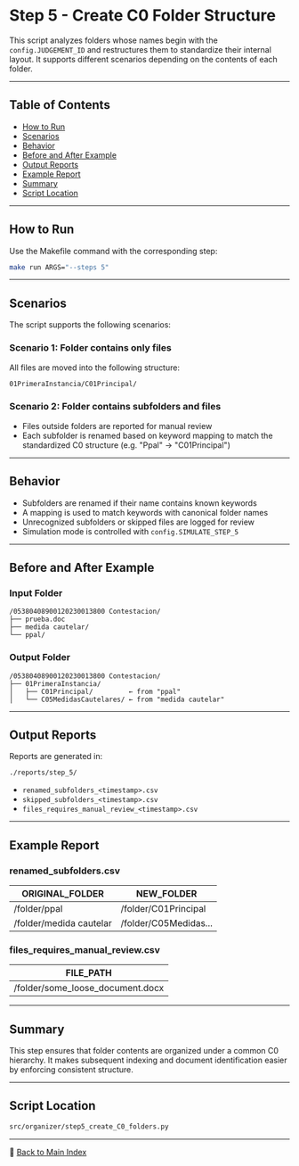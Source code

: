 # Step 5 - Create C0 Folder Structure

This script analyzes folders whose names begin with the
`config.JUDGEMENT_ID` and restructures them to standardize their
internal layout. It supports different scenarios depending on the
contents of each folder.

---

## Table of Contents

- [How to Run](#how-to-run)
- [Scenarios](#scenarios)
- [Behavior](#behavior)
- [Before and After Example](#before-and-after-example)
- [Output Reports](#output-reports)
- [Example Report](#example-report)
- [Summary](#summary)
- [Script Location](#script-location)

---

## How to Run

Use the Makefile command with the corresponding step:

```bash
make run ARGS="--steps 5"
```

---

## Scenarios

The script supports the following scenarios:

### Scenario 1: Folder contains only files

All files are moved into the following structure:

```bash
01PrimeraInstancia/C01Principal/
```

### Scenario 2: Folder contains subfolders and files

- Files outside folders are reported for manual review
- Each subfolder is renamed based on keyword mapping to match the
  standardized C0 structure (e.g. "Ppal" → "C01Principal")

---

## Behavior

- Subfolders are renamed if their name contains known keywords
- A mapping is used to match keywords with canonical folder names
- Unrecognized subfolders or skipped files are logged for review
- Simulation mode is controlled with `config.SIMULATE_STEP_5`

---

## Before and After Example

### Input Folder

```text
/05380408900120230013800 Contestacion/
├── prueba.doc
├── medida cautelar/
└── ppal/
```

### Output Folder

```text
/05380408900120230013800 Contestacion/
├── 01PrimeraInstancia/
│   ├── C01Principal/         ← from "ppal"
│   └── C05MedidasCautelares/ ← from "medida cautelar"
```

---

## Output Reports

Reports are generated in:

```bash
./reports/step_5/
```

- `renamed_subfolders_<timestamp>.csv`
- `skipped_subfolders_<timestamp>.csv`
- `files_requires_manual_review_<timestamp>.csv`

---

## Example Report

### renamed_subfolders.csv

| ORIGINAL_FOLDER         | NEW_FOLDER             |
|-------------------------|------------------------|
| /folder/ppal            | /folder/C01Principal   |
| /folder/medida cautelar | /folder/C05Medidas...  |

### files_requires_manual_review.csv

| FILE_PATH                        |
|----------------------------------|
| /folder/some_loose_document.docx |

---

## Summary

This step ensures that folder contents are organized under a common C0
hierarchy. It makes subsequent indexing and document identification
easier by enforcing consistent structure.

---

## Script Location

```bash
src/organizer/step5_create_C0_folders.py
```

---

🔗 [Back to Main Index](../index.md)
